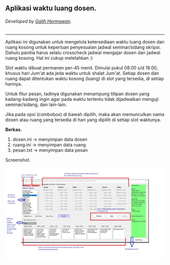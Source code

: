## Aplikasi waktu luang dosen.
###### Developed by [Galih Hermawan](https://galih.eu).
---

Aplikasi ini digunakan untuk mengelola ketersediaan waktu luang dosen dan ruang kosong untuk keperluan penyesuaian jadwal seminar/sidang skripsi. Dahulu panitia harus selalu crosscheck jadwal mengajar dosen dan jadwal ruang kosong. Hal ini cukup melelahkan :)

Slot waktu dibuat permanen per-45 menit. Dimulai pukul 08.00 s/d 18.00, khusus hari Jum'at ada jeda waktu untuk shalat Jum'at.
Setiap dosen dan ruang dapat ditentukan waktu kosong (luang) di slot yang tersedia, di setiap harinya.

Untuk fitur pesan, tadinya digunakan menampung titipan dosen yang kadang-kadang ingin agar pada waktu tertentu tidak dijadwalkan menguji seminar/sidang, dan lain-lain.

Jika pada opsi (combobox) di bawah dipilih, maka akan memunculkan nama dosen atau ruang yang tersedia di hari yang dipilih di setiap slot waktunya.

**Berkas.**
1. dosen.ini -> menyimpan data dosen
2. ruang.ini -> menyimpan data ruang
3. pesan.txt -> menyimpan data pesan

Screenshot.

![Alt Text](/waktu_luang_dosen/screenshot.jpg)